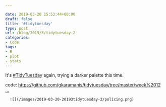 ```yaml
---

date: 2019-03-20 15:53:44+00:00
draft: false
title: '#tidytuesday'
type: post
url: /blog/2019/3/tidytuesday-2
categories:
- Code
tags:
- R
- plot
- stats
---
```


It's [#TidyTuesday](https://twitter.com/hashtag/TidyTuesday?src=hash) again, trying a darker palette this time.

code: [https://github.com/gkaramanis/tidytuesday/tree/master/week%2012 …](https://t.co/Gt3wqRiAbA)


  
      ![](/images/2019-03-20-20193tidytuesday-2/policing.png)


